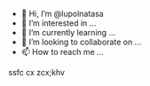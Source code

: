- 👋 Hi, I’m @lupolnatasa
- 👀 I’m interested in ...
- 🌱 I’m currently learning ...
- 💞️ I’m looking to collaborate on ...
- 📫 How to reach me ...

<!---
lupolnatasa/lupolnatasa is a ✨ special ✨ repository because its `README.md` (this file) appears on your GitHub profile.
You can click the Preview link to take a look at your changes.
--->
ssfc
cx
zcx;khv
